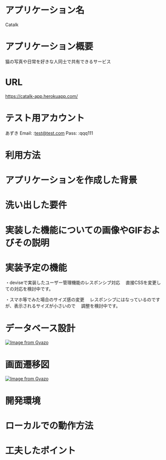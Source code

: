 # アプリケーション名
Catalk
# アプリケーション概要
猫の写真や日常を好きな人同士で共有できるサービス
# URL
https://catalk-app.herokuapp.com/
# テスト用アカウント
あずき
Email: :test@test.com
Pass:  :qqq111
# 利用方法

# アプリケーションを作成した背景

# 洗い出した要件

# 実装した機能についての画像やGIFおよびその説明

# 実装予定の機能
・deviseで実装したユーザー管理機能のレスポンシブ対応
　直接CSSを変更しての対応を検討中です。

・スマホ等でみた場合のサイズ感の変更
　レスポンシブにはなっているのですが、表示されるサイズが小さいので
　調整を検討中です。

# データベース設計
[![Image from Gyazo](https://i.gyazo.com/6b68e3ac10fae5a3cd99470809d746d2.png)](https://gyazo.com/6b68e3ac10fae5a3cd99470809d746d2)
# 画面遷移図
[![Image from Gyazo](https://i.gyazo.com/a927cfcb68875718075d50929d799043.png)](https://gyazo.com/a927cfcb68875718075d50929d799043)
# 開発環境

# ローカルでの動作方法

# 工夫したポイント
